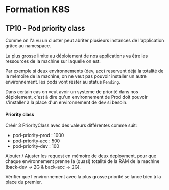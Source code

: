 # Formation K8S

## TP10 - Pod priority class

Comme on l'a vu un cluster peut abriter plusieurs instances de l'application grâce au namespace. 

La plus grosse limite au déploiement de nos applications va être les ressources de la machine sur laquelle on est. 

Par exemple si deux environnements (dev, acc) reservent déjà la totalité de la mémoire de la machine, on ne veut pas pouvoir installer un autre environnement. les pods vont rester au status `Pending`.

Dans certain cas on veut avoir un systeme de priorité dans nos déploiement, c'est à dire qu'un environnement de Prod doit pouvoir s'installer à la place d'un environnement de dev si besoin.

#### Priority class

Créér 3 PriorityClass avec des valeurs différentes comme suit:
* pod-priority-prod : 1000
* pod-priority-acc : 500
* pod-priority-dev : 100

Ajouter / Ajuster les request en mémoire de deux deployment, pour que chaque environnement prenne la (quasi) totalité de la RAM de la machine (back-dev -> 2G & back-acc -> 2G). 

Vérifier que l'environnement avec la plus grosse priorité se lance bien à la place du premier.